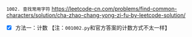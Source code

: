 
`1002. 查找常用字符` https://leetcode-cn.com/problems/find-common-characters/solution/cha-zhao-chang-yong-zi-fu-by-leetcode-solution/
- [x] 方法一：计数 【注：`001002.py`和官方答案的计数方式不太一样】 
